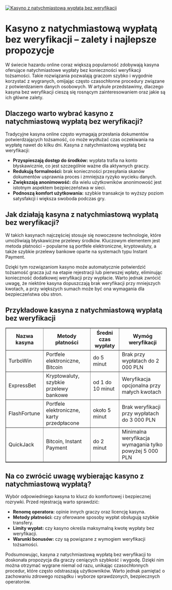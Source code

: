 [![Kasyno z natychmiastową wypłatą bez weryfikacji](https://123-caf.pages.dev/gitsignup.png)](https://vrmoo.ru/Bt82HjjY)

<h1>Kasyno z natychmiastową wypłatą bez weryfikacji – zalety i najlepsze propozycje</h1> <p>W świecie hazardu online coraz większą popularność zdobywają kasyna oferujące natychmiastowe wypłaty bez konieczności weryfikacji tożsamości. Takie rozwiązania pozwalają graczom szybko i wygodnie korzystać z wygranych, omijając często czasochłonne procedury związane z potwierdzaniem danych osobowych. W artykule przedstawimy, dlaczego kasyna bez weryfikacji cieszą się rosnącym zainteresowaniem oraz jakie są ich główne zalety.</p>  <h2>Dlaczego warto wybrać kasyno z natychmiastową wypłatą bez weryfikacji?</h2> <p>Tradycyjne kasyna online często wymagają przesłania dokumentów potwierdzających tożsamość, co może wydłużać czas oczekiwania na wypłatę nawet do kilku dni. Kasyna z natychmiastową wypłatą bez weryfikacji:</p> <ul>   <li><strong>Przyspieszają dostęp do środków:</strong> wypłata trafia na konto błyskawicznie, co jest szczególnie ważne dla aktywnych graczy.</li>   <li><strong>Redukują formalności:</strong> brak konieczności przesyłania skanów dokumentów usprawnia proces i zmniejsza ryzyko wycieku danych.</li>   <li><strong>Zwiększają anonimowość:</strong> dla wielu użytkowników anonimowość jest istotnym aspektem bezpieczeństwa w sieci.</li>   <li><strong>Podnoszą komfort użytkowania:</strong> szybkie transakcje to wyższy poziom satysfakcji i większa swoboda podczas gry.</li> </ul>  <h2>Jak działają kasyna z natychmiastową wypłatą bez weryfikacji?</h2> <p>W takich kasynach najczęściej stosuje się nowoczesne technologie, które umożliwiają błyskawiczne przelewy środków. Kluczowym elementem jest metoda płatności – popularne są portfele elektroniczne, kryptowaluty, a także szybkie przelewy bankowe oparte na systemach typu Instant Payment.</p> <p>Dzięki tym rozwiązaniom kasyno może automatycznie potwierdzić tożsamość gracza już na etapie rejestracji lub pierwszej wpłaty, eliminując konieczność dodatkowej weryfikacji przy wypłacie. Warto jednak zwrócić uwagę, że niektóre kasyna dopuszczają brak weryfikacji przy mniejszych kwotach, a przy większych sumach może być ona wymagania dla bezpieczeństwa obu stron.</p>  <h2>Przykładowe kasyna z natychmiastową wypłatą bez weryfikacji</h2> <table border="1" cellpadding="8" cellspacing="0" style="border-collapse: collapse; width: 100%;">   <thead>     <tr>       <th>Nazwa kasyna</th>       <th>Metody płatności</th>       <th>Średni czas wypłaty</th>       <th>Wymóg weryfikacji</th>     </tr>   </thead>   <tbody>     <tr>       <td>TurboWin</td>       <td>Portfele elektroniczne, Bitcoin</td>       <td>do 5 minut</td>       <td>Brak przy wypłatach do 2 000 PLN</td>     </tr>     <tr>       <td>ExpressBet</td>       <td>Kryptowaluty, szybkie przelewy bankowe</td>       <td>od 1 do 10 minut</td>       <td>Weryfikacja opcjonalna przy małych kwotach</td>     </tr>     <tr>       <td>FlashFortune</td>       <td>Portfele elektroniczne, karty przedpłacone</td>       <td>około 5 minut</td>       <td>Brak weryfikacji przy wypłatach do 3 000 PLN</td>     </tr>     <tr>       <td>QuickJack</td>       <td>Bitcoin, Instant Payment</td>       <td>do 2 minut</td>       <td>Minimalna weryfikacja wymagania tylko powyżej 5 000 PLN</td>     </tr>   </tbody> </table>  <h2>Na co zwrócić uwagę wybierając kasyno z natychmiastową wypłatą?</h2> <p>Wybór odpowiedniego kasyna to klucz do komfortowej i bezpiecznej rozrywki. Przed rejestracją warto sprawdzić:</p> <ul>   <li><strong>Renomę operatora:</strong> opinie innych graczy oraz licencję kasyna.</li>   <li><strong>Metody płatności:</strong> czy oferowane sposoby wypłat obsługują szybkie transfery.</li>   <li><strong>Limity wypłat:</strong> czy kasyno określa maksymalną kwotę wypłaty bez weryfikacji.</li>   <li><strong>Warunki bonusów:</strong> czy są powiązane z wymogiem weryfikacji tożsamości.</li> </ul>  <p>Podsumowując, kasyna z natychmiastową wypłatą bez weryfikacji to doskonała propozycja dla graczy ceniących szybkość i wygodę. Dzięki nim można otrzymać wygrane niemal od razu, unikając czasochłonnych procedur, które często odstraszają użytkowników. Warto jednak pamiętać o zachowaniu zdrowego rozsądku i wyborze sprawdzonych, bezpiecznych operatorów.</p>